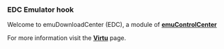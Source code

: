 ### EDC Emulator hook

Welcome to emuDownloadCenter (EDC), a module of [**emuControlCenter**](https://github.com/PhoenixInteractiveNL/emuControlCenter/wiki/)

For more information visit the [**Virtu**](https://github.com/PhoenixInteractiveNL/emuDownloadCenter/wiki/Emulator-virtu#menu) page.
